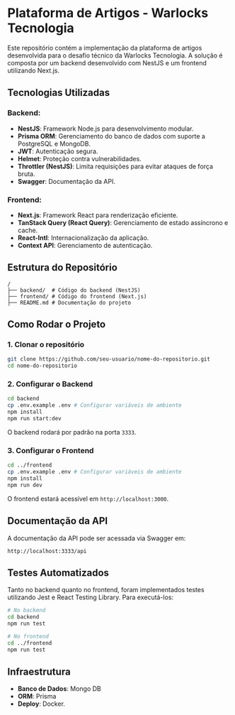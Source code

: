 # Plataforma de Artigos - Warlocks Tecnologia

Este repositório contém a implementação da plataforma de artigos desenvolvida para o desafio técnico da Warlocks Tecnologia. A solução é composta por um backend desenvolvido com NestJS e um frontend utilizando Next.js.

## Tecnologias Utilizadas

### Backend:

- **NestJS**: Framework Node.js para desenvolvimento modular.
- **Prisma ORM**: Gerenciamento do banco de dados com suporte a PostgreSQL e MongoDB.
- **JWT**: Autenticação segura.
- **Helmet**: Proteção contra vulnerabilidades.
- **Throttler (NestJS)**: Limita requisições para evitar ataques de força bruta.
- **Swagger**: Documentação da API.

### Frontend:

- **Next.js**: Framework React para renderização eficiente.
- **TanStack Query (React Query)**: Gerenciamento de estado assíncrono e cache.
- **React-Intl**: Internacionalização da aplicação.
- **Context API**: Gerenciamento de autenticação.

## Estrutura do Repositório

```
/
├── backend/  # Código do backend (NestJS)
├── frontend/ # Código do frontend (Next.js)
├── README.md # Documentação do projeto
```

## Como Rodar o Projeto

### 1. Clonar o repositório

```bash
git clone https://github.com/seu-usuario/nome-do-repositorio.git
cd nome-do-repositorio
```

### 2. Configurar o Backend

```bash
cd backend
cp .env.example .env # Configurar variáveis de ambiente
npm install
npm run start:dev
```

O backend rodará por padrão na porta `3333`.

### 3. Configurar o Frontend

```bash
cd ../frontend
cp .env.example .env # Configurar variáveis de ambiente
npm install
npm run dev
```

O frontend estará acessível em `http://localhost:3000`.

## Documentação da API

A documentação da API pode ser acessada via Swagger em:

```
http://localhost:3333/api
```

## Testes Automatizados

Tanto no backend quanto no frontend, foram implementados testes utilizando Jest e React Testing Library. Para executá-los:

```bash
# No backend
cd backend
npm run test

# No frontend
cd ../frontend
npm run test
```

## Infraestrutura

- **Banco de Dados**: Mongo DB
- **ORM**: Prisma
- **Deploy**: Docker.
